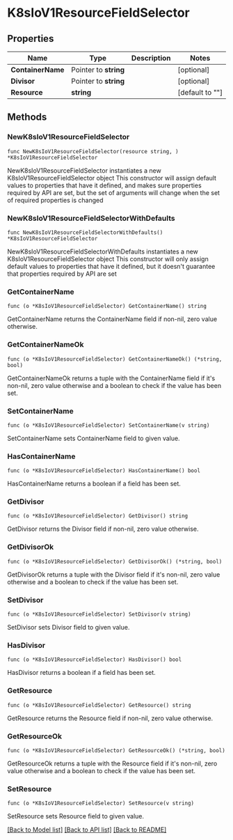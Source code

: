 # K8sIoV1ResourceFieldSelector

## Properties

Name | Type | Description | Notes
------------ | ------------- | ------------- | -------------
**ContainerName** | Pointer to **string** |  | [optional] 
**Divisor** | Pointer to **string** |  | [optional] 
**Resource** | **string** |  | [default to ""]

## Methods

### NewK8sIoV1ResourceFieldSelector

`func NewK8sIoV1ResourceFieldSelector(resource string, ) *K8sIoV1ResourceFieldSelector`

NewK8sIoV1ResourceFieldSelector instantiates a new K8sIoV1ResourceFieldSelector object
This constructor will assign default values to properties that have it defined,
and makes sure properties required by API are set, but the set of arguments
will change when the set of required properties is changed

### NewK8sIoV1ResourceFieldSelectorWithDefaults

`func NewK8sIoV1ResourceFieldSelectorWithDefaults() *K8sIoV1ResourceFieldSelector`

NewK8sIoV1ResourceFieldSelectorWithDefaults instantiates a new K8sIoV1ResourceFieldSelector object
This constructor will only assign default values to properties that have it defined,
but it doesn't guarantee that properties required by API are set

### GetContainerName

`func (o *K8sIoV1ResourceFieldSelector) GetContainerName() string`

GetContainerName returns the ContainerName field if non-nil, zero value otherwise.

### GetContainerNameOk

`func (o *K8sIoV1ResourceFieldSelector) GetContainerNameOk() (*string, bool)`

GetContainerNameOk returns a tuple with the ContainerName field if it's non-nil, zero value otherwise
and a boolean to check if the value has been set.

### SetContainerName

`func (o *K8sIoV1ResourceFieldSelector) SetContainerName(v string)`

SetContainerName sets ContainerName field to given value.

### HasContainerName

`func (o *K8sIoV1ResourceFieldSelector) HasContainerName() bool`

HasContainerName returns a boolean if a field has been set.

### GetDivisor

`func (o *K8sIoV1ResourceFieldSelector) GetDivisor() string`

GetDivisor returns the Divisor field if non-nil, zero value otherwise.

### GetDivisorOk

`func (o *K8sIoV1ResourceFieldSelector) GetDivisorOk() (*string, bool)`

GetDivisorOk returns a tuple with the Divisor field if it's non-nil, zero value otherwise
and a boolean to check if the value has been set.

### SetDivisor

`func (o *K8sIoV1ResourceFieldSelector) SetDivisor(v string)`

SetDivisor sets Divisor field to given value.

### HasDivisor

`func (o *K8sIoV1ResourceFieldSelector) HasDivisor() bool`

HasDivisor returns a boolean if a field has been set.

### GetResource

`func (o *K8sIoV1ResourceFieldSelector) GetResource() string`

GetResource returns the Resource field if non-nil, zero value otherwise.

### GetResourceOk

`func (o *K8sIoV1ResourceFieldSelector) GetResourceOk() (*string, bool)`

GetResourceOk returns a tuple with the Resource field if it's non-nil, zero value otherwise
and a boolean to check if the value has been set.

### SetResource

`func (o *K8sIoV1ResourceFieldSelector) SetResource(v string)`

SetResource sets Resource field to given value.



[[Back to Model list]](../README.md#documentation-for-models) [[Back to API list]](../README.md#documentation-for-api-endpoints) [[Back to README]](../README.md)


